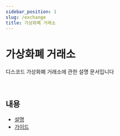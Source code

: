 ```yaml
---
sidebar_position: 1
slug: /exchange
title: 가상화폐 거래소
---
```


# 가상화폐 거래소

디스코드 가상화폐 거래소에 관한 설명 문서입니다


<br/>

## 내용

- [설명](./description/index.md)
- [가이드](./guide/index.md)